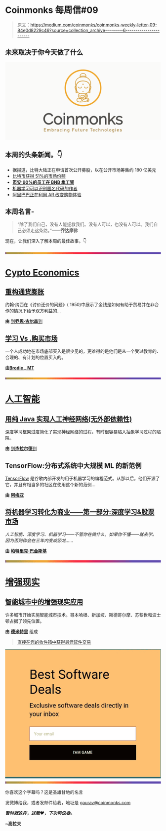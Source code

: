 # Coinmonks 每周信#09

> 原文：<https://medium.com/coinmonks/coinmonks-weekly-letter-09-84e0d8229c46?source=collection_archive---------6----------------------->

## 未来取决于你今天做了什么

![](img/a8f11514568647ebfa7debf2b408b963.png)

## 本周的头条新闻。👇

*   据报道，比特大陆正在申请首次公开募股，以在公开市场筹集约 180 亿美元
*   [比特币获得 51%的市场份额](https://www.investopedia.com/news/bitcoin-gains-51-market-share-crypto-market/)
*   [**币安:90%的员工在 BNB 拿工资**](https://cryptonewsreview.com/90-of-binance-employees-get-salary-in-bnb/)
*   [机器学习可以识别匿名代码的作者](https://www.wired.com/story/machine-learning-identify-anonymous-code/?utm_source=coinmonks)
*   [阿里巴巴正在利用 AR 改变购物体验](https://vrscout.com/news/alibaba-ar-shopping-experience/)

## 本周名言-

> “除了我们自己，没有人能拯救我们。没有人可以，也没有人可以。我们自己必须走这条路。”——**乔达摩佛**

现在，让我们深入了解本周的最佳故事。👇

![](img/bbd4c520f7a63777145b65e0ebc51cba.png)

# [Cypto Economics](https://medium.com/coinmonks/blockchain/home)

## [重构通货膨胀](/coinmonks/reframing-inflation-67b63968c7e4)

约翰·纳西在《讨价还价的问题》( 1950)中展示了金钱是如何有助于贸易并在非合作的情况下给予双方利益的…

**由** [到**乔恩·古尔森**到](https://medium.com/u/c456bb590523?source=post_page-----84e0d8229c46--------------------------------)

## [学习 Vs .购买市场](/coinmonks/learning-vs-buying-the-market-2df58fbac024)

一个人成功地在市场底部买入是很少见的，更难得的是他们是从一个受过教育的、合理的、有计划的位置买入的。

**由**[**Brodie _ MT**](https://medium.com/u/dc232af15a17?source=post_page-----84e0d8229c46--------------------------------)

![](img/bbd4c520f7a63777145b65e0ebc51cba.png)

# [人工智能](https://medium.com/coinmonks/artificial-intelligence/home)

## [用纯 Java 实现人工神经网络(无外部依赖性)](/coinmonks/implementing-an-artificial-neural-network-in-pure-java-no-external-dependencies-975749a38114)

深度学习框架过度简化了实现神经网络的过程，有时很容易陷入抽象学习过程的陷阱。

**由** [到**杰拉尔德**到](https://medium.com/u/c5eee25f1d33?source=post_page-----84e0d8229c46--------------------------------)

## TensorFlow:分布式系统中大规模 ML 的新范例

[TensorFlow](https://arxiv.org/pdf/1603.04467.pdf) 是谷歌内部开发的用于机器学习的编程范式。从那以后，他们开源了它，并且有相当多的社区在使用这个新的范例…

**由** [**阿梅亚**](https://medium.com/u/793f3e5d88dc?source=post_page-----84e0d8229c46--------------------------------)

## [将机器学习转化为商业——第一部分:深度学习&股票市场](/coinmonks/translating-machine-learning-into-business-part-1-deep-learning-the-stock-market-c9982b2244bb)

*人工智能、深度学习、机器学习——不管你在做什么，如果你不懂——就去学。因为否则你会在三年内变成恐龙……*

**由** [**帕特里克·巴金斯基**](https://medium.com/u/337775ffd207?source=post_page-----84e0d8229c46--------------------------------)

![](img/bbd4c520f7a63777145b65e0ebc51cba.png)

# [增强现实](https://medium.com/coinmonks/ar-vr/home)

## [智能城市中的增强现实应用](/coinmonks/augmented-reality-applications-in-smart-cities-8f511fe5895)

许多城市开始实施智能城市技术。哥本哈根、新加坡、斯德哥尔摩、苏黎世和波士顿占据了领先位置。

**由** [**德米特里**](https://medium.com/u/7aae73356759?source=post_page-----84e0d8229c46--------------------------------) 组成

> [直接在您的收件箱中获得最佳软件交易](https://coincodecap.com/?utm_source=coinmonks)

[![](img/7c0b3dfdcbfea594cc0ae7d4f9bf6fcb.png)](https://coincodecap.com/?utm_source=coinmonks)![](img/bbd4c520f7a63777145b65e0ebc51cba.png)

你喜欢这个字幕吗？这是圣雄甘地的名言

发微博给我，或者发邮件给我，地址是 gaurav@coinmonks.com

***暂时就这样，送我❤️，下次再说😄。***

**~高拉夫**